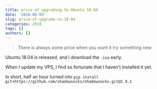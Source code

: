 ```yaml
---
title: price of upgrading to Ubuntu 18.04
date: '2018-05-03'
slug: price-of-upgrade-to-18-04
categories: 2018
tags: []
authors: []
---
```




> There is always some price when you want it try something new

Ubuntu 18.04 is released, and I download the `.iso` early. 

When I update my VPS, I find so fortunate that I haven't installed it yet. 

In short, half an hour turned into `pip install git+https://github.com/shadowsocks/shadowsocks.git@2.9.1`
